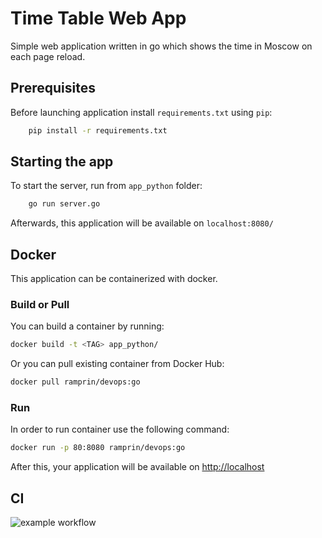 # Time Table Web App

Simple web application written in go which shows the time in Moscow on each page reload.

## Prerequisites

Before launching application install `requirements.txt` using `pip`:

```bash
    pip install -r requirements.txt

```

## Starting the app

To start the server, run from `app_python` folder:

```bash
    go run server.go
```

Afterwards, this application will be available on `localhost:8080/`

## Docker

This application can be containerized with docker.

### Build or Pull

You can build a container by running:

```bash
docker build -t <TAG> app_python/
```

Or you can pull existing container from Docker Hub:

```bash
docker pull ramprin/devops:go
```

### Run

In order to run container use the following command:

```bash
docker run -p 80:8080 ramprin/devops:go
```

After this, your application will be available on <http://localhost>

## CI

![example workflow](https://github.com/RamPrin/DevOps-S24/actions/workflows/gotest.yaml/badge.svg)
